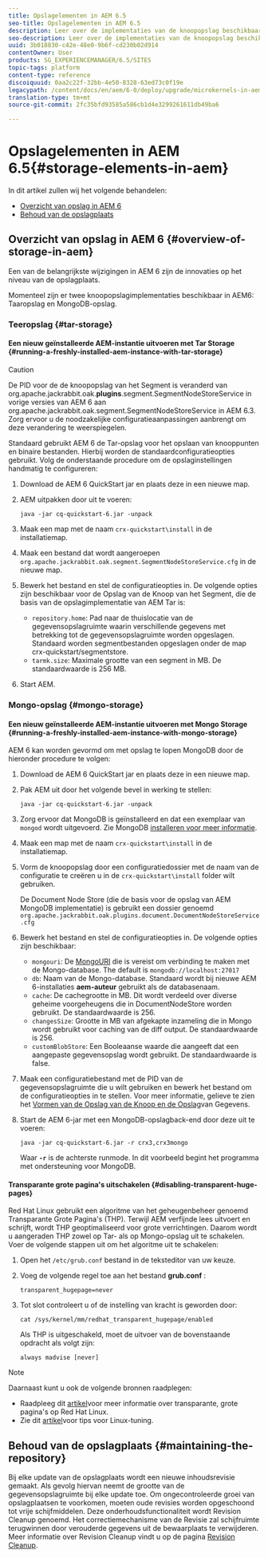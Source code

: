 ```yaml
---
title: Opslagelementen in AEM 6.5
seo-title: Opslagelementen in AEM 6.5
description: Leer over de implementaties van de knoopopslag beschikbaar in AEM 6.5 en hoe te om de bewaarplaats te handhaven.
seo-description: Leer over de implementaties van de knoopopslag beschikbaar in AEM 6.5 en hoe te om de bewaarplaats te handhaven.
uuid: 3b018830-c42e-48e0-9b6f-cd230b02d914
contentOwner: User
products: SG_EXPERIENCEMANAGER/6.5/SITES
topic-tags: platform
content-type: reference
discoiquuid: 0aa2c22f-32bb-4e50-8328-63ed73c0f19e
legacypath: /content/docs/en/aem/6-0/deploy/upgrade/microkernels-in-aem-6-0
translation-type: tm+mt
source-git-commit: 2fc35bfd93585a586cb1d4e3299261611db49ba6

---
```



# Opslagelementen in AEM 6.5{#storage-elements-in-aem}

In dit artikel zullen wij het volgende behandelen:

* [Overzicht van opslag in AEM 6](/help/sites-deploying/storage-elements-in-aem-6.md#overview-of-storage-in-aem)
* [Behoud van de opslagplaats](/help/sites-deploying/storage-elements-in-aem-6.md#maintaining-the-repository)

## Overzicht van opslag in AEM 6 {#overview-of-storage-in-aem}

Een van de belangrijkste wijzigingen in AEM 6 zijn de innovaties op het niveau van de opslagplaats.

Momenteel zijn er twee knoopopslagimplementaties beschikbaar in AEM6: Taaropslag en MongoDB-opslag.

### Teeropslag {#tar-storage}

#### Een nieuw geïnstalleerde AEM-instantie uitvoeren met Tar Storage {#running-a-freshly-installed-aem-instance-with-tar-storage}

>[!CAUTION]
>
>De PID voor de de knoopopslag van het Segment is veranderd van org.apache.jackrabbit.oak.**plugins**.segment.SegmentNodeStoreService in vorige versies van AEM 6 aan org.apache.jackrabbit.oak.segment.SegmentNodeStoreService in AEM 6.3. Zorg ervoor u de noodzakelijke configuratieaanpassingen aanbrengt om deze verandering te weerspiegelen.

Standaard gebruikt AEM 6 de Tar-opslag voor het opslaan van knooppunten en binaire bestanden. Hierbij worden de standaardconfiguratieopties gebruikt. Volg de onderstaande procedure om de opslaginstellingen handmatig te configureren:

1. Download de AEM 6 QuickStart jar en plaats deze in een nieuwe map.
1. AEM uitpakken door uit te voeren:

   `java -jar cq-quickstart-6.jar -unpack`

1. Maak een map met de naam `crx-quickstart\install` in de installatiemap.

1. Maak een bestand dat wordt aangeroepen `org.apache.jackrabbit.oak.segment.SegmentNodeStoreService.cfg` in de nieuwe map.

1. Bewerk het bestand en stel de configuratieopties in. De volgende opties zijn beschikbaar voor de Opslag van de Knoop van het Segment, die de basis van de opslagimplementatie van AEM Tar is:

   * `repository.home`: Pad naar de thuislocatie van de gegevensopslagruimte waarin verschillende gegevens met betrekking tot de gegevensopslagruimte worden opgeslagen. Standaard worden segmentbestanden opgeslagen onder de map crx-quickstart/segmentstore.
   * `tarmk.size`: Maximale grootte van een segment in MB. De standaardwaarde is 256 MB.

1. Start AEM.

### Mongo-opslag {#mongo-storage}

#### Een nieuw geïnstalleerde AEM-instantie uitvoeren met Mongo Storage {#running-a-freshly-installed-aem-instance-with-mongo-storage}

AEM 6 kan worden gevormd om met opslag te lopen MongoDB door de hieronder procedure te volgen:

1. Download de AEM 6 QuickStart jar en plaats deze in een nieuwe map.
1. Pak AEM uit door het volgende bevel in werking te stellen:

   `java -jar cq-quickstart-6.jar -unpack`

1. Zorg ervoor dat MongoDB is geïnstalleerd en dat een exemplaar van `mongod` wordt uitgevoerd. Zie MongoDB [installeren voor meer informatie](https://docs.mongodb.org/manual/installation/).
1. Maak een map met de naam `crx-quickstart\install` in de installatiemap.
1. Vorm de knoopopslag door een configuratiedossier met de naam van de configuratie te creëren u in de `crx-quickstart\install` folder wilt gebruiken.

   De Document Node Store (die de basis voor de opslag van AEM MongoDB implementatie) is gebruikt een dossier genoemd `org.apache.jackrabbit.oak.plugins.document.DocumentNodeStoreService.cfg`

1. Bewerk het bestand en stel de configuratieopties in. De volgende opties zijn beschikbaar:

   * `mongouri`: De [MongoURI](https://docs.mongodb.org/manual/reference/connection-string/) die is vereist om verbinding te maken met de Mongo-database. The default is `mongodb://localhost:27017`
   * `db`: Naam van de Mongo-database. Standaard wordt bij nieuwe AEM 6-installaties **aem-auteur** gebruikt als de databasenaam.
   * `cache`: De cachegrootte in MB. Dit wordt verdeeld over diverse geheime voorgeheugens die in DocumentNodeStore worden gebruikt. De standaardwaarde is 256.
   * `changesSize`: Grootte in MB van afgekapte inzameling die in Mongo wordt gebruikt voor caching van de diff output. De standaardwaarde is 256.
   * `customBlobStore`: Een Booleaanse waarde die aangeeft dat een aangepaste gegevensopslag wordt gebruikt. De standaardwaarde is false.

1. Maak een configuratiebestand met de PID van de gegevensopslagruimte die u wilt gebruiken en bewerk het bestand om de configuratieopties in te stellen. Voor meer informatie, gelieve te zien het [Vormen van de Opslag van de Knoop en de Opslag](/help/sites-deploying/data-store-config.md)van Gegevens.

1. Start de AEM 6-jar met een MongoDB-opslagback-end door deze uit te voeren:

   ```shell
   java -jar cq-quickstart-6.jar -r crx3,crx3mongo
   ```

   Waar **`-r`** is de achterste runmode. In dit voorbeeld begint het programma met ondersteuning voor MongoDB.

#### Transparante grote pagina&#39;s uitschakelen {#disabling-transparent-huge-pages}

Red Hat Linux gebruikt een algoritme van het geheugenbeheer genoemd Transparante Grote Pagina&#39;s (THP). Terwijl AEM verfijnde lees uitvoert en schrijft, wordt THP geoptimaliseerd voor grote verrichtingen. Daarom wordt u aangeraden THP zowel op Tar- als op Mongo-opslag uit te schakelen. Voer de volgende stappen uit om het algoritme uit te schakelen:

1. Open het `/etc/grub.conf` bestand in de teksteditor van uw keuze.
1. Voeg de volgende regel toe aan het bestand **grub.conf** :

   ```
   transparent_hugepage=never
   ```

1. Tot slot controleert u of de instelling van kracht is geworden door:

   ```
   cat /sys/kernel/mm/redhat_transparent_hugepage/enabled
   ```

   Als THP is uitgeschakeld, moet de uitvoer van de bovenstaande opdracht als volgt zijn:

   ```
   always madvise [never]
   ```

>[!NOTE]
>
>Daarnaast kunt u ook de volgende bronnen raadplegen:
>
>* Raadpleeg dit [artikel](https://access.redhat.com/solutions/46111)voor meer informatie over transparante, grote pagina&#39;s op Red Hat Linux.
>* Zie dit [artikel](https://helpx.adobe.com/experience-manager/kb/performance-tuning-tips.html)voor tips voor Linux-tuning.
>



## Behoud van de opslagplaats {#maintaining-the-repository}

Bij elke update van de opslagplaats wordt een nieuwe inhoudsrevisie gemaakt. Als gevolg hiervan neemt de grootte van de gegevensopslagruimte bij elke update toe. Om ongecontroleerde groei van opslagplaatsen te voorkomen, moeten oude revisies worden opgeschoond tot vrije schijfmiddelen. Deze onderhoudsfunctionaliteit wordt Revision Cleanup genoemd. Het correctiemechanisme van de Revisie zal schijfruimte terugwinnen door verouderde gegevens uit de bewaarplaats te verwijderen. Meer informatie over Revision Cleanup vindt u op de pagina [Revision Cleanup](/help/sites-deploying/revision-cleanup.md).
